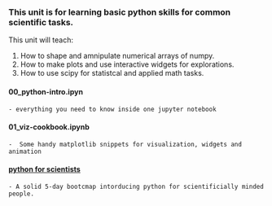 ### This unit is for learning basic python skills for common scientific tasks.
This unit will teach:

1. How to shape and amnipulate numerical arrays of numpy.
2. How to make plots and use interactive widgets for explorations.
3. How to use scipy for statistcal and applied math tasks.

#### 00_python-intro.ipyn 
	- everything you need to know inside one jupyter notebook

#### 01_viz-cookbook.ipynb 
	-  Some handy matplotlib snippets for visualization, widgets and animation  

#### [python for scientists](https://mybinder.org/repo/astrofrog/py4sci) 
	- A solid 5-day bootcmap intorducing python for scientificially minded people.  

